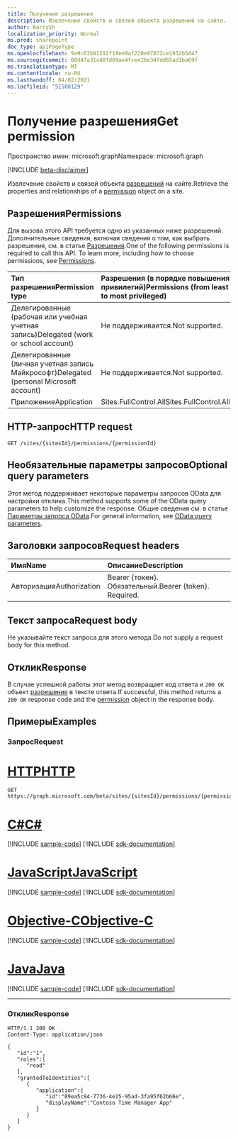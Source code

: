 ```yaml
---
title: Получение разрешения
description: Извлечение свойств и связей объекта разрешений на сайте.
author: BarrySh
localization_priority: Normal
ms.prod: sharepoint
doc_type: apiPageType
ms.openlocfilehash: 9a9c03b81292f18ee9af220e97072ce1952b5d47
ms.sourcegitcommit: 08d47a31c48fd69ae4fcee26e34fdd65ad1ba69f
ms.translationtype: MT
ms.contentlocale: ru-RU
ms.lasthandoff: 04/02/2021
ms.locfileid: "51508129"
---
```

# <a name="get-permission"></a><span data-ttu-id="e1134-103">Получение разрешения</span><span class="sxs-lookup"><span data-stu-id="e1134-103">Get permission</span></span>
<span data-ttu-id="e1134-104">Пространство имен: microsoft.graph</span><span class="sxs-lookup"><span data-stu-id="e1134-104">Namespace: microsoft.graph</span></span>

[!INCLUDE [beta-disclaimer](../../includes/beta-disclaimer.md)]

<span data-ttu-id="e1134-105">Извлечение свойств и связей объекта [разрешений](../resources/permission.md) на сайте.</span><span class="sxs-lookup"><span data-stu-id="e1134-105">Retrieve the properties and relationships of a [permission](../resources/permission.md) object on a site.</span></span>

## <a name="permissions"></a><span data-ttu-id="e1134-106">Разрешения</span><span class="sxs-lookup"><span data-stu-id="e1134-106">Permissions</span></span>
<span data-ttu-id="e1134-p101">Для вызова этого API требуется одно из указанных ниже разрешений. Дополнительные сведения, включая сведения о том, как выбрать разрешения, см. в статье [Разрешения](/graph/permissions-reference).</span><span class="sxs-lookup"><span data-stu-id="e1134-p101">One of the following permissions is required to call this API. To learn more, including how to choose permissions, see [Permissions](/graph/permissions-reference).</span></span>

|<span data-ttu-id="e1134-109">Тип разрешения</span><span class="sxs-lookup"><span data-stu-id="e1134-109">Permission type</span></span>                        | <span data-ttu-id="e1134-110">Разрешения (в порядке повышения привилегий)</span><span class="sxs-lookup"><span data-stu-id="e1134-110">Permissions (from least to most privileged)</span></span>
|:--------------------------------------|:-------------------------------------
|<span data-ttu-id="e1134-111">Делегированные (рабочая или учебная учетная запись)</span><span class="sxs-lookup"><span data-stu-id="e1134-111">Delegated (work or school account)</span></span>     | <span data-ttu-id="e1134-112">Не поддерживается.</span><span class="sxs-lookup"><span data-stu-id="e1134-112">Not supported.</span></span>
|<span data-ttu-id="e1134-113">Делегированные (личная учетная запись Майкрософт)</span><span class="sxs-lookup"><span data-stu-id="e1134-113">Delegated (personal Microsoft account)</span></span> | <span data-ttu-id="e1134-114">Не поддерживается.</span><span class="sxs-lookup"><span data-stu-id="e1134-114">Not supported.</span></span>
|<span data-ttu-id="e1134-115">Приложение</span><span class="sxs-lookup"><span data-stu-id="e1134-115">Application</span></span>                            | <span data-ttu-id="e1134-116">Sites.FullControl.All</span><span class="sxs-lookup"><span data-stu-id="e1134-116">Sites.FullControl.All</span></span>

## <a name="http-request"></a><span data-ttu-id="e1134-117">HTTP-запрос</span><span class="sxs-lookup"><span data-stu-id="e1134-117">HTTP request</span></span>

<!-- {
  "blockType": "ignored"
}
-->
``` http
GET /sites/{sitesId}/permissions/{permissionId}
```

## <a name="optional-query-parameters"></a><span data-ttu-id="e1134-118">Необязательные параметры запросов</span><span class="sxs-lookup"><span data-stu-id="e1134-118">Optional query parameters</span></span>
<span data-ttu-id="e1134-119">Этот метод поддерживает некоторые параметры запросов OData для настройки отклика.</span><span class="sxs-lookup"><span data-stu-id="e1134-119">This method supports some of the OData query parameters to help customize the response.</span></span> <span data-ttu-id="e1134-120">Общие сведения см. в статье [Параметры запроса OData](/graph/query-parameters).</span><span class="sxs-lookup"><span data-stu-id="e1134-120">For general information, see [OData query parameters](/graph/query-parameters).</span></span>

## <a name="request-headers"></a><span data-ttu-id="e1134-121">Заголовки запросов</span><span class="sxs-lookup"><span data-stu-id="e1134-121">Request headers</span></span>
|<span data-ttu-id="e1134-122">Имя</span><span class="sxs-lookup"><span data-stu-id="e1134-122">Name</span></span>|<span data-ttu-id="e1134-123">Описание</span><span class="sxs-lookup"><span data-stu-id="e1134-123">Description</span></span>|
|:---|:---|
|<span data-ttu-id="e1134-124">Авторизация</span><span class="sxs-lookup"><span data-stu-id="e1134-124">Authorization</span></span>|<span data-ttu-id="e1134-p103">Bearer {токен}. Обязательный.</span><span class="sxs-lookup"><span data-stu-id="e1134-p103">Bearer {token}. Required.</span></span>|

## <a name="request-body"></a><span data-ttu-id="e1134-127">Текст запроса</span><span class="sxs-lookup"><span data-stu-id="e1134-127">Request body</span></span>
<span data-ttu-id="e1134-128">Не указывайте текст запроса для этого метода.</span><span class="sxs-lookup"><span data-stu-id="e1134-128">Do not supply a request body for this method.</span></span>

## <a name="response"></a><span data-ttu-id="e1134-129">Отклик</span><span class="sxs-lookup"><span data-stu-id="e1134-129">Response</span></span>

<span data-ttu-id="e1134-130">В случае успешной работы этот метод возвращает код ответа и `200 OK` объект [разрешения](../resources/permission.md) в тексте ответа.</span><span class="sxs-lookup"><span data-stu-id="e1134-130">If successful, this method returns a `200 OK` response code and the [permission](../resources/permission.md) object in the response body.</span></span>

## <a name="examples"></a><span data-ttu-id="e1134-131">Примеры</span><span class="sxs-lookup"><span data-stu-id="e1134-131">Examples</span></span>

### <a name="request"></a><span data-ttu-id="e1134-132">Запрос</span><span class="sxs-lookup"><span data-stu-id="e1134-132">Request</span></span>

# <a name="http"></a>[<span data-ttu-id="e1134-133">HTTP</span><span class="sxs-lookup"><span data-stu-id="e1134-133">HTTP</span></span>](#tab/http)
<!-- {
  "blockType": "request",
  "name": "get_permission"
}
-->
``` http
GET https://graph.microsoft.com/beta/sites/{sitesId}/permissions/{permissionId}
```
# <a name="c"></a>[<span data-ttu-id="e1134-134">C#</span><span class="sxs-lookup"><span data-stu-id="e1134-134">C#</span></span>](#tab/csharp)
[!INCLUDE [sample-code](../includes/snippets/csharp/get-permission-csharp-snippets.md)]
[!INCLUDE [sdk-documentation](../includes/snippets/snippets-sdk-documentation-link.md)]

# <a name="javascript"></a>[<span data-ttu-id="e1134-135">JavaScript</span><span class="sxs-lookup"><span data-stu-id="e1134-135">JavaScript</span></span>](#tab/javascript)
[!INCLUDE [sample-code](../includes/snippets/javascript/get-permission-javascript-snippets.md)]
[!INCLUDE [sdk-documentation](../includes/snippets/snippets-sdk-documentation-link.md)]

# <a name="objective-c"></a>[<span data-ttu-id="e1134-136">Objective-C</span><span class="sxs-lookup"><span data-stu-id="e1134-136">Objective-C</span></span>](#tab/objc)
[!INCLUDE [sample-code](../includes/snippets/objc/get-permission-objc-snippets.md)]
[!INCLUDE [sdk-documentation](../includes/snippets/snippets-sdk-documentation-link.md)]

# <a name="java"></a>[<span data-ttu-id="e1134-137">Java</span><span class="sxs-lookup"><span data-stu-id="e1134-137">Java</span></span>](#tab/java)
[!INCLUDE [sample-code](../includes/snippets/java/get-permission-java-snippets.md)]
[!INCLUDE [sdk-documentation](../includes/snippets/snippets-sdk-documentation-link.md)]

---



### <a name="response"></a><span data-ttu-id="e1134-138">Отклик</span><span class="sxs-lookup"><span data-stu-id="e1134-138">Response</span></span>
<!-- {
  "blockType": "response",
  "truncated": true,
  "@odata.type": "microsoft.graph.permission"
}
-->
``` http
HTTP/1.1 200 OK
Content-Type: application/json

{
   "id":"1",
   "roles":[
      "read"
   ],
   "grantedToIdentities":[
      {
         "application":{
            "id":"89ea5c94-7736-4e25-95ad-3fa95f62b66e",
            "displayName":"Contoso Time Manager App"
         }
      }
   ]
}
```

<!-- {
  "type": "#page.annotation",
  "section": "documentation",
  "tocPath": "Sites/Permissions/Get site permission"
} -->
